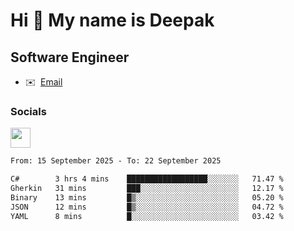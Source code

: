 Hi 👋 My name is Deepak
=======================

Software Engineer
-----------------
* ✉️  [Email](mailto:kumar.neu19@gmail.com)


### Socials

<p align="left"><a href="https://www.linkedin.com/in/deepak94kumar" target="_blank" rel="noreferrer"><img src="https://raw.githubusercontent.com/danielcranney/readme-generator/main/public/icons/socials/linkedin.svg" width="32" height="32" /></a></p>

<!--START_SECTION:waka-->

```txt
From: 15 September 2025 - To: 22 September 2025

C#        3 hrs 4 mins    ██████████████████░░░░░░░   71.47 %
Gherkin   31 mins         ███░░░░░░░░░░░░░░░░░░░░░░   12.17 %
Binary    13 mins         █▒░░░░░░░░░░░░░░░░░░░░░░░   05.20 %
JSON      12 mins         █▒░░░░░░░░░░░░░░░░░░░░░░░   04.72 %
YAML      8 mins          █░░░░░░░░░░░░░░░░░░░░░░░░   03.42 %
```

<!--END_SECTION:waka-->
